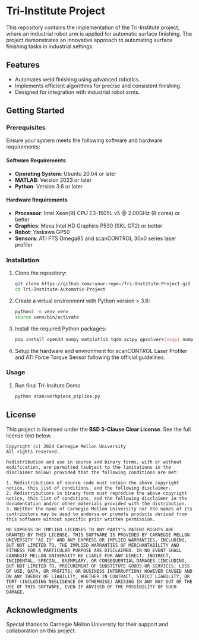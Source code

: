 
# Tri-Institute Project

This repository contains the implementation of the Tri-Institute project, where an industrial robot arm is applied for automatic surface finishing. The project demonstrates an innovative approach to automating surface finishing tasks in industrial settings.

## Features
- Automates weld finishing using advanced robotics.
- Implements efficient algorithms for precise and consistent finishing.
- Designed for integration with industrial robot arms.

## Getting Started

### Prerequisites

Ensure your system meets the following software and hardware requirements:

#### Software Requirements
- **Operating System**: Ubuntu 20.04 or later
- **MATLAB**: Version 2023 or later
- **Python**: Version 3.6 or later

#### Hardware Requirements
- **Processor**: Intel Xeon(R) CPU E3-1505L v5 @ 2.00GHz (8 cores) or better
- **Graphics**: Mesa Intel HD Graphics P530 (SKL GT2) or better
- **Robot**: Yaskawa GP50
- **Sensors**: ATI FTS Omega85 and scanCONTROL 30x0 series laser profiler 


### Installation
1. Clone the repository:
   ```bash
   git clone https://github.com/<your-repo>/Tri-Institute-Project.git
   cd Tri-Institute-Automatic-Project
   ```
2. Create a virtual environment with Python version > 3.6:
    ```bash
    python3 -m venv venv
    source venv/bin/activate
    ```
3. Install the required Python packages:
    ```bash
    pip install open3d numpy matplotlib tqdm scipy qpsolvers[osqp] numpy-quaternion ipdb
    ``` 
4. Setup the hardware and environment for scanCONTROL Laser Profiler and ATI Force Torque Sensor following the official guidelines. 


### Usage
1. Run final Tri-Insitute Demo
    ```bash
    python scan/workpiece_pipline.py
    ``` 

## License
This project is licensed under the **BSD 3-Clause Clear License**. See the full license text below.

```
Copyright (c) 2024 Carnegie Mellon University
All rights reserved.

Redistribution and use in source and binary forms, with or without modification, are permitted (subject to the limitations in the disclaimer below) provided that the following conditions are met:

1. Redistributions of source code must retain the above copyright notice, this list of conditions, and the following disclaimer.
2. Redistributions in binary form must reproduce the above copyright notice, this list of conditions, and the following disclaimer in the documentation and/or other materials provided with the distribution.
3. Neither the name of Carnegie Mellon University nor the names of its contributors may be used to endorse or promote products derived from this software without specific prior written permission.

NO EXPRESS OR IMPLIED LICENSES TO ANY PARTY'S PATENT RIGHTS ARE GRANTED BY THIS LICENSE. THIS SOFTWARE IS PROVIDED BY CARNEGIE MELLON UNIVERSITY "AS IS" AND ANY EXPRESS OR IMPLIED WARRANTIES, INCLUDING, BUT NOT LIMITED TO, THE IMPLIED WARRANTIES OF MERCHANTABILITY AND FITNESS FOR A PARTICULAR PURPOSE ARE DISCLAIMED. IN NO EVENT SHALL CARNEGIE MELLON UNIVERSITY BE LIABLE FOR ANY DIRECT, INDIRECT, INCIDENTAL, SPECIAL, EXEMPLARY, OR CONSEQUENTIAL DAMAGES (INCLUDING, BUT NOT LIMITED TO, PROCUREMENT OF SUBSTITUTE GOODS OR SERVICES; LOSS OF USE, DATA, OR PROFITS; OR BUSINESS INTERRUPTION) HOWEVER CAUSED AND ON ANY THEORY OF LIABILITY, WHETHER IN CONTRACT, STRICT LIABILITY, OR TORT (INCLUDING NEGLIGENCE OR OTHERWISE) ARISING IN ANY WAY OUT OF THE USE OF THIS SOFTWARE, EVEN IF ADVISED OF THE POSSIBILITY OF SUCH DAMAGE.
```

## Acknowledgments
Special thanks to Carnegie Mellon University for their support and collaboration on this project.
